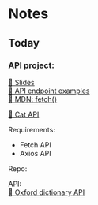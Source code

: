 # Notes

## Today

### API project:

[🔗 Slides](https://techtalentsouth.slides.com/techtalentsouth/js-api-project?token=W1ODHi1w)  
[🔗 API endpoint examples](https://openlibrary.org/developers/api)  
[🔗 MDN: fetch()](https://developer.mozilla.org/en-US/docs/Web/API/fetch)

[🔗 Cat API](https://thecatapi.com/)

Requirements:

- Fetch API
- Axios API

Repo:

API:  
[🔗 Oxford dictionary API](https://developer.oxforddictionaries.com/)
